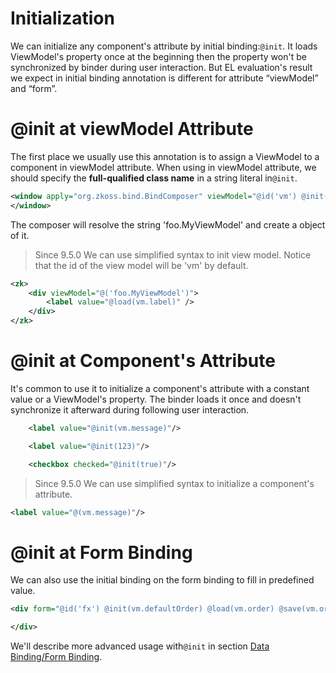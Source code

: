 # Initialization
We can initialize any component's attribute by initial binding:`@init`. It loads ViewModel's property once at the beginning then the property won't be synchronized by binder during user interaction. But EL evaluation's result we expect in initial binding annotation is different for attribute “viewModel” and “form”.

@init at viewModel Attribute
============================
The first place we usually use this annotation is to assign a ViewModel to a component in viewModel attribute. When using in viewModel attribute, we should specify the **full-qualified class name** in a string literal in`@init`.
```xml
<window apply="org.zkoss.bind.BindComposer" viewModel="@id('vm') @init('foo.MyViewModel')">
</window>
```
The composer will resolve the string 'foo.MyViewModel' and create a object of it.

> Since 9.5.0
We can use simplified syntax to init view model. Notice that the id of the view model will be 'vm' by default. 
```xml
<zk>
	<div viewModel="@('foo.MyViewModel')">
		<label value="@load(vm.label)" />
	</div>
</zk>
```

@init at Component's Attribute
==============================
It's common to use it to initialize a component's attribute with a constant value or a ViewModel's property. The binder loads it once and doesn't synchronize it afterward during following user interaction.
```xml
    <label value="@init(vm.message)"/>

    <label value="@init(123)"/>

    <checkbox checked="@init(true)"/>
```

> Since 9.5.0
We can use simplified syntax to initialize a component's attribute.
```xml
<label value="@(vm.message)"/>
```

@init at Form Binding
=====================
We can also use the initial binding on the form binding to fill in predefined value.
```xml
<div form="@id('fx') @init(vm.defaultOrder) @load(vm.order) @save(vm.order, before='compute')">

</div>
```
We'll describe more advanced usage with`@init` in section [Data Binding/Form Binding](./form_binding).
